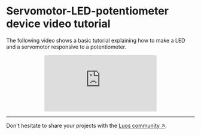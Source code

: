 # Servomotor-LED-potentiometer device video tutorial

The following video shows a basic tutorial explaining how to make a LED and a servomotor responsive to a potentiometer.

<div align="center"><iframe class="cust_video player_iframe" src="https://www.youtube.com/embed/ula16zdZgDk?feature=oembed" frameborder="0" allow="accelerometer; autoplay; encrypted-media; gyroscope; picture-in-picture" allowfullscreen></iframe></div>

---

Don't hesitate to share your projects with the <a href="https://www.reddit.com/r/Luos/" target="_blank">Luos community &#8599;</a>.
